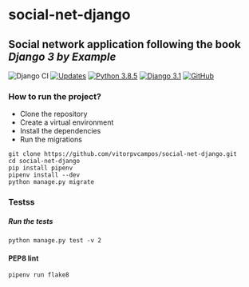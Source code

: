 # social-net-django
## Social network application following the book _Django 3 by Example_

![Django CI](https://github.com/vitorpvcampos/social-net-django/workflows/Django%20CI/badge.svg)
[![Updates](https://pyup.io/repos/github/vitorpvcampos/social-net-django/shield.svg)](https://pyup.io/repos/github/vitorpvcampos/social-net-django/)
[![Python 3.8.5](https://img.shields.io/badge/python-3.8.5-blue.svg)](https://www.python.org/downloads/release/python-385/)
[![Django 3.1](https://img.shields.io/badge/django-3.1-blue.svg)](https://www.djangoproject.com/download/)
[![GitHub](https://img.shields.io/github/license/mashape/apistatus.svg)](https://github.com/vitorpvcampos/social-net-django/blob/master/LICENSE)

### How to run the project?

* Clone the repository
* Create a virtual environment
* Install the dependencies
* Run the migrations

```
git clone https://github.com/vitorpvcampos/social-net-django.git
cd social-net-django
pip install pipenv
pipenv install --dev
python manage.py migrate
```
### Testss

##### Run the tests
```
python manage.py test -v 2
```

#### PEP8 lint
```
pipenv run flake8
```